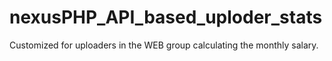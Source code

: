 # nexusPHP_API_based_uploder_stats
 Customized for uploaders in the WEB group calculating the monthly salary.
